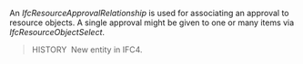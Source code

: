 ﻿An _IfcResourceApprovalRelationship_ is used for associating an approval to resource objects. A single approval might be given to one or many items via _IfcResourceObjectSelect_.

> HISTORY&nbsp; New entity in IFC4.
